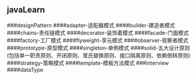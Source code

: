 ## javaLearn
###designPattern
####adapter-适配器模式
####builder-建造者模式
####chains-责任链模式
####decorator-装饰着模式
####facade-门面模式
####factory-工厂模式
####flyweight-享元模式
####observer-观察者模式
####prototype-原型模式
####singleton-单例模式
####solid-五大设计原则(包括单一职责原则、开闭原则、里氏替换原则、接口隔离原则、依赖倒转原则)
####strategy-策略模式
####template-模板方法模式
###interview
####dataType
